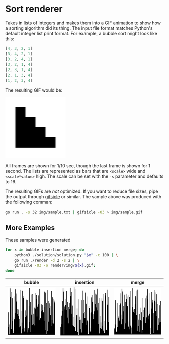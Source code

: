 # Sort renderer

Takes in lists of integers and makes them into a GIF animation to show how a sorting algorithm did its thing. The input file format matches Python's default integer list print format. For example, a bubble sort might look like this:

```python
[4, 3, 2, 1]
[3, 4, 2, 1]
[3, 2, 4, 1]
[3, 2, 1, 4]
[2, 3, 1, 4]
[2, 1, 3, 4]
[1, 2, 3, 4]
```

The resulting GIF would be:

![animation of bubble sort of values 4,3,2,1](img/sample.gif)

All frames are shown for 1/10 sec, though the last frame is shown for 1 second. The lists are represented as bars that are `<scale>` wide and `<scale*value>` high. The scale can be set with the `-s` parameter and defaults to 16.

The resulting GIFs are _not_ optimized. If you want to reduce file sizes, pipe the output through [gifsicle](https://www.lcdf.org/gifsicle/) or similar. The sample above was produced with the following comman:

```bash
go run . -s 32 img/sample.txt | gifsicle -O3 > img/sample.gif
```

## More Examples

These samples were generated

```bash
for x in bubble insertion merge; do
    python3 ./solution/solution.py "$x" -c 100 | \
    go run ./render -d 2 -s 2 | \
    gifsicle -O3 -o render/img/${x}.gif;
done
```

| bubble | insertion | merge
| --- | --- | --- |
| ![bubble sort](img/bubble.gif) | ![insertion sort](img/insertion.gif) | ![merge sort](img/merge.gif) |
